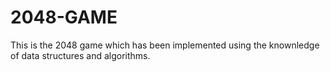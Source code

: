 # 2048-GAME
This is the 2048 game which has been implemented using the knownledge of data structures and algorithms.
